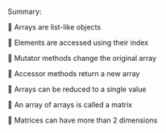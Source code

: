Summary: 

 Arrays are list-like objects

 Elements are accessed using their index 

 Mutator methods change the original array

 Accessor methods return a new array

 Arrays can be reduced to a single value

 An array of arrays is called a matrix

 Matrices can have more than 2 dimensions

